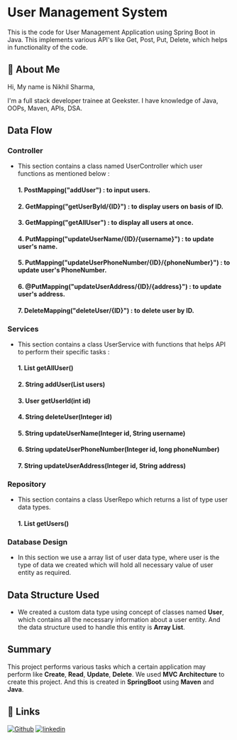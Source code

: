 # User Management System

This is the code for User Management Application using Spring Boot in Java.
This implements various API's like Get, Post, Put, Delete, which helps in functionality of the code.


## 🚀 About Me
Hi, My name is Nikhil Sharma,

I'm a full stack developer trainee at Geekster. I have knowledge of Java, OOPs, Maven, APIs, DSA.


## Data Flow

### Controller
-   This section contains a class named UserController which user functions as mentioned below :

       #### 1. PostMapping("addUser") : to input users.
       #### 2. GetMapping("getUserById/{ID}") : to display users on basis of ID.
       #### 3. GetMapping("getAllUser") : to display all users at once.
       #### 4. PutMapping("updateUserName/{ID}/{username}") : to update user's name.
       #### 5. PutMapping("updateUserPhoneNumber/{ID}/{phoneNumber}") : to update user's PhoneNumber.
       #### 6. @PutMapping("updateUserAddress/{ID}/{address}") : to update user's address.
       #### 7. DeleteMapping("deleteUser/{ID}") : to delete user by ID.

### Services
-   This section contains a class UserService with functions that helps API to perform their specific tasks : 

    #### 1. List<User> getAllUser()
    #### 2. String addUser(List<User> users)
    #### 3. User getUserId(int id)
    #### 4. String deleteUser(Integer id)
    #### 5. String updateUserName(Integer id, String username)
    #### 6. String updateUserPhoneNumber(Integer id, long phoneNumber)
    #### 7. String updateUserAddress(Integer id, String address)

###  Repository
-   This section contains a class UserRepo which returns a list of type user data types.

    #### 1. List<User> getUsers()

### Database Design
-   In this section we use a array list of user data type, where user is the type of data we created which will hold all necessary value of user entity as required.


## Data Structure Used

- We created a custom data type using concept of classes named **User**, which contains all the necessary information about a user entity. And the data structure used to handle this entity is **Array List**.
## Summary

This project performs various tasks which a certain application may perform like **Create**, **Read**, **Update**, **Delete**. 
We used **MVC Architecture** to create this project. 
And this is created in **SpringBoot** using **Maven** and **Java**.


## 🔗 Links
[![Github](https://img.shields.io/badge/Github-000?style=for-the-badge&logo=ko-fi&logoColor=white)](https://github.com/Nikhil-Sharma-CS)
[![linkedin](https://img.shields.io/badge/linkedin-0A66C2?style=for-the-badge&logo=linkedin&logoColor=white)](https://www.linkedin.com/in/nikhil-sharma-cse)
